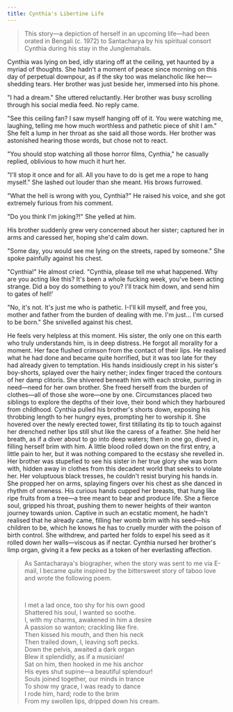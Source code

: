 ```yaml
---
title: Cynthia's Libertine Life
---
```


> This story—a depiction of herself in an upcoming life—had been orated in Bengali (c. 1972) to Santacharya by his spiritual consort Cynthia during his stay in the Junglemahals.

Cynthia was lying on bed, idly staring off at the ceiling, yet haunted by a myriad of thoughts. She hadn't a moment of peace since morning on this day of perpetual downpour, as if the sky too was melancholic like her—shedding tears. Her brother was just beside her, immersed into his phone.

"I had a dream." She uttered reluctantly. Her brother was busy scrolling through his social media feed. No reply came. 

"See this ceiling fan? I saw myself hanging off of it. You were watching me, laughing, telling me how much worthless and pathetic piece of shit I am." She felt a lump in her throat as she said all those words. Her brother was astonished hearing those words, but chose not to react. 

"You should stop watching all those horror films, Cynthia," he casually replied, oblivious to how much it hurt her. 

"I'll stop it once and for all. All you have to do is get me a rope to hang myself." She lashed out louder than she meant. His brows furrowed. 

"What the hell is wrong with you, Cynthia?" He raised his voice, and she got extremely furious from his comment. 

"Do you think I'm joking?!" She yelled at him. 

His brother suddenly grew very concerned about her sister; captured her in arms and caressed her, hoping she'd calm down.

"Some day, you would see me lying on the streets, raped by someone." She spoke painfully against his chest.

"Cynthia!" He almost cried. "Cynthia, please tell me what happened. Why are you acting like this? It's been a whole fucking week, you've been acting strange. Did a boy do something to you? I'll track him down, and send him to gates of hell!’

"No, it's not. It's just me who is pathetic. I-I'll kill myself, and free you, mother and father from the burden of dealing with me. I'm just... I'm cursed to be born." She snivelled against his chest. 

He feels very helpless at this moment. His sister, the only one on this earth who truly understands him, is in deep distress. He forgot all morality for a moment. Her face flushed crimson from the contact of their lips. He realised what he had done and became quite horrified, but it was too late for they had already given to temptation. His hands insidiously crept in his sister's boy-shorts, splayed over the hairy nether; index finger traced the contours of her damp clitoris. She shivered beneath him with each stroke, purring in need—need for her own brother. She freed herself from the burden of clothes—all of those she wore—one by one. Circumstances placed two siblings to explore the depths of their love, their bond which they harboured from childhood. Cynthia pulled his brother's shorts down, exposing his throbbing length to her hungry eyes, prompting her to worship it. She hovered over the newly erected tower, first titillating its tip to touch against her drenched nether lips still shut like the caress of a feather. She held her breath, as if a diver about to go into deep waters; then in one go, dived in, filling herself brim with him. A little blood rolled down on the first entry, a little pain to her, but it was nothing compared to the ecstasy she revelled in. Her brother was stupefied to see his sister in her true glory she was born with, hidden away in clothes from this decadent world that seeks to violate her. Her voluptuous black tresses, he couldn't resist burying his hands in. She propped her on arms, splaying fingers over his chest as she danced in rhythm of oneness. His curious hands cupped her breasts, that hung like ripe fruits from a tree—a tree meant to bear and produce life. She a fierce soul, gripped his throat, pushing them to newer heights of their wanton journey towards union. Captive in such an ecstatic moment, he hadn't realised that he already came, filling her womb brim with his seed—his children to be, which he knows he has to cruelly murder with the poison of birth control. She withdrew, and parted her folds to expel his seed as it rolled down her walls—viscous as if nectar. Cynthia nursed her brother's limp organ, giving it a few pecks as a token of her everlasting affection.

> As Santacharaya's biographer, when the story was sent to me via E-mail, I became quite inspired by the bittersweet story of taboo love and wrote the following poem.
>
> <br/>
>
>  I met a lad once, too shy for his own good<br/>Shattered his soul, I wanted so soothe.<br/>I, with my charms, awakened in him a desire<br/>A passion so wanton; crackling like fire.<br/>Then kissed his mouth, and then his neck<br/>Then trailed down, I, leaving soft pecks.<br/>Down the pelvis, awaited a dark organ<br/>Blew it splendidly, as if a musician!<br/>Sat on him, then hooked in me his anchor<br/>His eyes shut supine—a beautiful splendour!<br/>Souls joined together, our minds in trance<br/>To show my grace, I was ready to dance<br/>I rode him, hard; rode to the brim<br/>From my swollen lips, dripped down his cream.


